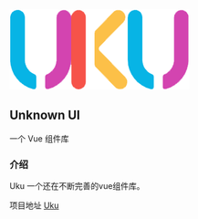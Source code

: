 <div class="uku-doc-card">
  <div class="uku-doc-intro">
    <img src="../src/assets/uku.png">
    <h2>Unknown UI</h2>
    <p>一个 Vue 组件库</p>
  </div>
</div>

### 介绍

Uku 一个还在不断完善的vue组件库。

项目地址 [Uku](https://github.com/cq-zz/uku-vue3)